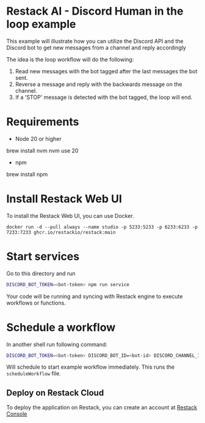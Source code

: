 # Restack AI - Discord Human in the loop example

This example will illustrate how you can utilize the Discord API and the Discord bot to get new messages from a channel and reply accordingly

The idea is the loop workflow will do the following:

1. Read new messages with the bot tagged after the last messages the bot sent.
2. Reverse a message and reply with the backwards message on the channel.
3. If a 'STOP' message is detected with the bot tagged, the loop will end.

# Requirements

- Node 20 or higher

brew install nvm
nvm use 20

- npm

brew install npm

# Install Restack Web UI

To install the Restack Web UI, you can use Docker.

```
docker run -d --pull always --name studio -p 5233:5233 -p 6233:6233 -p 7233:7233 ghcr.io/restackio/restack:main
```

# Start services

Go to this directory and run

```bash
DISCORD_BOT_TOKEN=<bot-token> npm run service
```

Your code will be running and syncing with Restack engine to execute workflows or functions.

# Schedule a workflow

In another shell run following command:

```bash
DISCORD_BOT_TOKEN=<bot-token> DISCORD_BOT_ID=<bot-id> DISCORD_CHANNEL_ID=<channel-id> npm run schedule
```

Will schedule to start example workflow immediately. This runs the `scheduleWorkflow` file.

## Deploy on Restack Cloud

To deploy the application on Restack, you can create an account at [Restack Console](https://console.restack.io)
